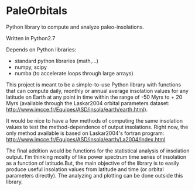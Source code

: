 # PaleOrbitals
Python library to compute and analyze paleo-insolations.

Written in Python2.7

Depends on Python libraries:
  - standard python libraries (math,...)
  - numpy, scipy
  - numba (to accelerate loops through large arrays)

This project is meant to be a simple-to-use Python library with functions
that can compute daily, monthly or annual average insolation values for any
latitude on Earth at any point in time within the range of -50 Myrs to + 20 Myrs
(available through the Laskar2004 orbital parameters dataset: http://www.imcce.fr/Equipes/ASD/insola/earth/earth.html).

It would be nice to have a few methods of computing the same insolation values
to test the method-dependence of output insolations. Right now, the only method
available is based on Laskar2004's fortran program: http://www.imcce.fr/Equipes/ASD/insola/earth/La2004/index.html

The final addition would be functions for the statistical analysis of insolation
output. I'm thinking moslty of like power spectrum time series of insolation as a
function of latitude.But, the main objective of the library is to easily produce
useful insolation values from latitude and time (or orbital parameters directly). The
analyzing and plotting can be done outside this library.


